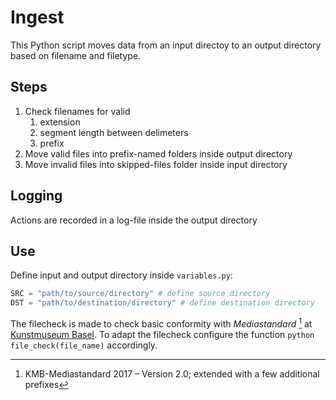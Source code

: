 # Ingest

This Python script moves data from an input directoy to an output directory based on filename and filetype.

## Steps

1. Check filenames for valid
    1. extension
    2. segment length between delimeters
    3. prefix
2. Move valid files into prefix-named folders inside output directory
3. Move invalid files into skipped-files folder inside input directory

## Logging

Actions are recorded in a log-file inside the output directory

## Use

Define input and output directory inside `variables.py`:

```python
SRC = "path/to/source/directory" # define source directory
DST = "path/to/destination/directory" # define destination directory
```

The filecheck is made to check basic conformity with _Mediastandard_ [^1] at [Kunstmuseum Basel](https://kunstmuseumbasel.ch/). To adapt the filecheck configure the function `python file_check(file_name)` accordingly.

[^1]: KMB-Mediastandard 2017 – Version 2.0; extended with a few additional prefixes
